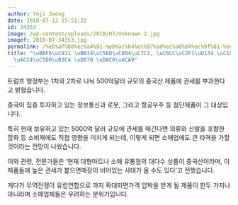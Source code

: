 ```yaml
---
author: Yeji Jeong
date: 2018-07-12 15:51:22
id: 34353
image: /wp-content/uploads/2018/07/Unknown-2.jpg
imagef: 2018-07-34353.jpg
permalink: /%eb%af%b8%ec%a4%91-%eb%ac%b4%ec%97%ad%ec%a0%84%ec%9f%81-%ec%9b%8c%ec%8b%b1%ed%84%b4-%ec%86%8c%eb%a7%a4%ec%97%85%ea%b3%84%ec%97%90%eb%8f%84-%ed%81%b0-%ed%83%80%ea%b2%a9/
title: "\uBBF8\uC911 \uBB34\uC5ED\uC804\uC7C1, \uC6CC\uC2F1\uD134 \uC18C\uB9E4\uC5C5\
  \uACC4\uC5D0\uB3C4 \uD070 \uD0C0\uACA9"
---
```


트럼프 행정부는 1차와 2차로 나눠 500억달러 규모의 중국산 제품에 관세를 부과한다고 밝혔습니다.

중국이 집중 투자하고 있는 정보통신과 로봇, 그리고 항공우주 등 첨단제품이 그 대상입니다.

특히 현재 보유하고 있는 5000억 달러 규모에 관세를 매긴다면 의류와 신발을 포함한 잡화 등 소비재에도 직접 영향을 미치게 되는데, 이렇게 되면 소매업에도 큰 타격을 가할 것이라는 전망이 나왔습니다.

이와 관련, 전문가들은 ‘현재 대형마트나 소매 유통점의 대다수 상품이 중국산이라며, 이 제품들에 높은 관세가 붙으면매장이 비어있는 사태가 올 수도 있다’고 전했습니다.

게다가 무역전쟁이 유럽연합으로 까지 확대되면가격 압박을 받게 될 제품이 한두 가지나 아니라며 소매업체들은 우려하는 분위기입니다.